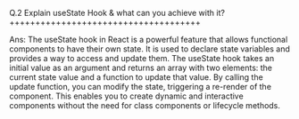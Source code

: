 Q.2 Explain useState Hook & what can you achieve with it?+++++++++++++++++++++++++++++++++++++

Ans: The useState hook in React is a powerful feature that allows functional components to have their own state. It is used to declare state variables and provides a way to access and update them. The useState hook takes an initial value as an argument and returns an array with two elements: the current state value and a function to update that value. By calling the update function, you can modify the state, triggering a re-render of the component. This enables you to create dynamic and interactive components without the need for class components or lifecycle methods.